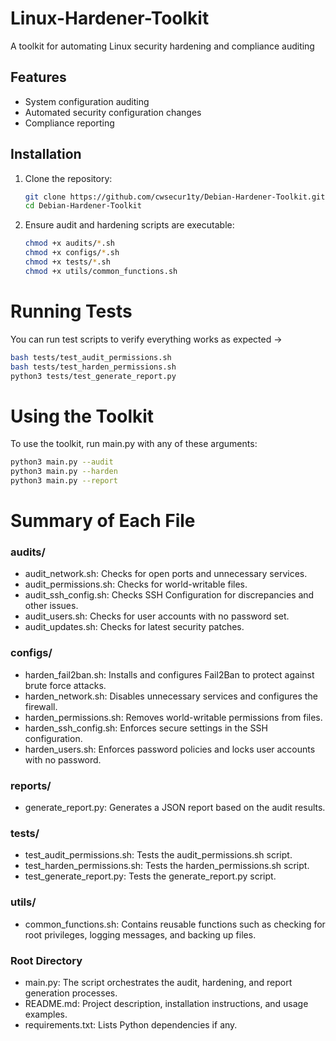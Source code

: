# Linux-Hardener-Toolkit
A toolkit for automating Linux security hardening and compliance auditing
## Features
- System configuration auditing
- Automated security configuration changes
- Compliance reporting
## Installation
1. Clone the repository:
   
   ```bash
   git clone https://github.com/cwsecur1ty/Debian-Hardener-Toolkit.git
   cd Debian-Hardener-Toolkit
   ```
2. Ensure audit and hardening scripts are executable:
   ```bash
   chmod +x audits/*.sh
   chmod +x configs/*.sh
   chmod +x tests/*.sh
   chmod +x utils/common_functions.sh
   ```
# Running Tests
You can run test scripts to verify everything works as expected ->
```bash
bash tests/test_audit_permissions.sh
bash tests/test_harden_permissions.sh
python3 tests/test_generate_report.py
```
# Using the Toolkit
To use the toolkit, run main.py with any of these arguments:
```bash
python3 main.py --audit
python3 main.py --harden
python3 main.py --report
```

# Summary of Each File
### audits/
- audit_network.sh: Checks for open ports and unnecessary services.
- audit_permissions.sh: Checks for world-writable files.
- audit_ssh_config.sh: Checks SSH Configuration for discrepancies and other issues.
- audit_users.sh: Checks for user accounts with no password set.
- audit_updates.sh: Checks for latest security patches.
### configs/
- harden_fail2ban.sh: Installs and configures Fail2Ban to protect against brute force attacks.
- harden_network.sh: Disables unnecessary services and configures the firewall.
- harden_permissions.sh: Removes world-writable permissions from files.
- harden_ssh_config.sh: Enforces secure settings in the SSH configuration.
- harden_users.sh: Enforces password policies and locks user accounts with no password.
### reports/
- generate_report.py: Generates a JSON report based on the audit results.
### tests/
- test_audit_permissions.sh: Tests the audit_permissions.sh script.
- test_harden_permissions.sh: Tests the harden_permissions.sh script.
- test_generate_report.py: Tests the generate_report.py script.
### utils/
- common_functions.sh: Contains reusable functions such as checking for root privileges, logging messages, and backing up files.
### Root Directory
- main.py: The script orchestrates the audit, hardening, and report generation processes.
- README.md: Project description, installation instructions, and usage examples.
- requirements.txt: Lists Python dependencies if any.
